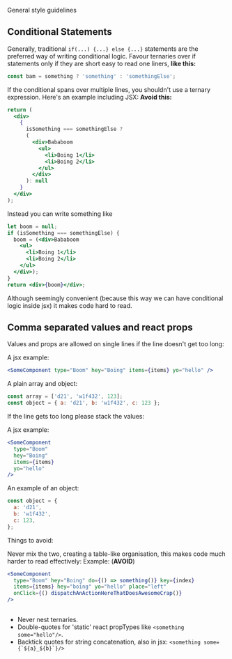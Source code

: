 General style guidelines

## Conditional Statements

Generally, traditional `if(...) {...} else {...}` statements are the preferred way of writing conditional logic.
Favour ternaries over if statements only if they are short easy to read one liners, __like this:__

```js
const bam = something ? 'something' : 'somethingElse';
```

If the conditional spans over multiple lines, you shouldn't use a ternary expression.
Here's an example including JSX: __Avoid this:__
```jsx
return (
  <div>
    {
      isSomething === somethingElse ?
      (
        <div>Bababoom
          <ul>
            <li>Boing 1</li>
            <li>Boing 2</li>
          </ul>
        </div> 
      ): null
    }
  </div>
);
```

Instead you can write something like 
```jsx
let boom = null;
if (isSomething === somethingElse) {
  boom = (<div>Bababoom
    <ul>
      <li>Boing 1</li>
      <li>Boing 2</li>
    </ul>
  </div>);
}
return <div>{boom}</div>;
```


Although seemingly convenient (because this way we can have conditional logic inside jsx) it makes code hard to read.

## Comma separated values and react props
Values and props are allowed on single lines if the line doesn't get too long:

A jsx example:
```jsx
<SomeComponent type="Boom" hey="Boing" items={items} yo="hello" />
```

A plain array and object:
```js
const array = ['d21', 'w1f432', 123];
const object = { a: 'd21', b: 'w1f432', c: 123 };
```

If the line gets too long please stack the values:

A jsx example:
```jsx
<SomeComponent
  type="Boom"
  hey="Boing"
  items={items}
  yo="hello"
/>
```

An example of an object:
```js
const object = {
  a: 'd21',
  b: 'w1f432',
  c: 123,
};
```

Things to avoid:

Never mix the two, creating a table-like organisation, this makes code much harder to read effectively:
Example: (__AVOID__)
```jsx
<SomeComponent
  type="Boom" hey="Boing" do={() => something()} key={index}
  items={items} hey="boing" yo="hello" place="left"
  onClick={() dispatchAnActionHereThatDoesAwesomeCrap()}
/>
  
```


- Never nest ternaries.
- Double-quotes for 'static' react propTypes like `<something some="hello"/>`.
- Backtick quotes for string concatenation, also in jsx: ```<something some={`${a}_${b}`}/>```
